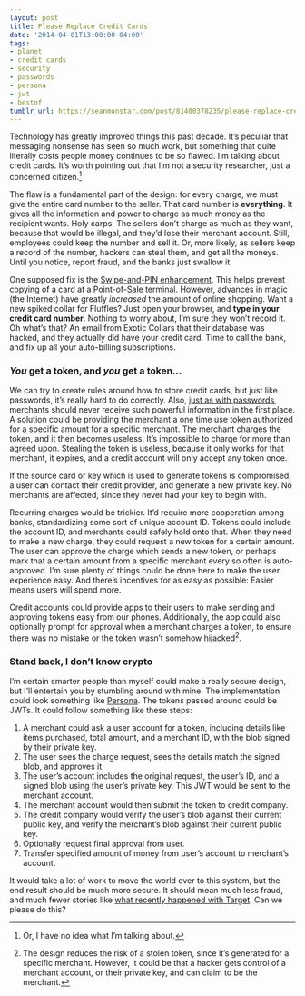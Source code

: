 ```yaml
---
layout: post
title: Please Replace Credit Cards
date: '2014-04-01T13:00:00-04:00'
tags:
- planet
- credit cards
- security
- passwords
- persona
- jwt
- bestof
tumblr_url: https://seanmonstar.com/post/81400378235/please-replace-credit-cards
---
```

Technology has greatly improved things this past decade. It’s peculiar that messaging nonsense has seen so much work, but something that quite literally costs people money continues to be so flawed. I’m talking about credit cards. It’s worth pointing out that I’m not a security researcher, just a concerned citizen.[^1]

The flaw is a fundamental part of the design: for every charge, we must give the entire card number to the seller. That card number is **everything**. It gives all the information and power to charge as much money as the recipient wants. Holy carps. The sellers don’t charge as much as they want, because that would be illegal, and they’d lose their merchant account. Still, employees could keep the number and sell it. Or, more likely, as sellers keep a record of the number, hackers can steal them, and get all the moneys. Until you notice, report fraud, and the banks just swallow it.

One supposed fix is the [Swipe-and-PIN enhancement](http://www.theverge.com/2014/2/12/5405024/chip-and-pin-vs-chip-and-signature). This helps prevent copying of a card at a Point-of-Sale terminal. However, advances in magic (the Internet) have greatly _increased_ the amount of online shopping. Want a new spiked collar for Fluffles? Just open your browser, and **type in your credit card number**. Nothing to worry about, I’m sure they won’t record it. Oh what’s that? An email from Exotic Collars that their database was hacked, and they actually did have your credit card. Time to call the bank, and fix up all your auto-billing subscriptions.

### _You_ get a token, and _you_ get a token…

We can try to create rules around how to store credit cards, but just like passwords, it’s really hard to do correctly. Also, [just as with passwords](http://seanmonstar.com/blog/your-password-is-insecure/), merchants should never receive such powerful information in the first place. A solution could be providing the merchant a one time use token authorized for a specific amount for a specific merchant. The merchant charges the token, and it then becomes useless. It’s impossible to charge for more than agreed upon. Stealing the token is useless, because it only works for that merchant, it expires, and a credit account will only accept any token once.

If the source card or key which is used to generate tokens is compromised, a user can contact their credit provider, and generate a new private key. No merchants are affected, since they never had your key to begin with.

Recurring charges would be trickier. It’d require more cooperation among banks, standardizing some sort of unique account ID. Tokens could include the account ID, and merchants could safely hold onto that. When they need to make a new charge, they could request a new token for a certain amount. The user can approve the charge which sends a new token, or perhaps mark that a certain amount from a specific merchant every so often is auto-approved. I’m sure plenty of things could be done here to make the user experience easy. And there’s incentives for as easy as possible: Easier means users will spend more.

Credit accounts could provide apps to their users to make sending and approving tokens easy from our phones. Additionally, the app could also optionally prompt for approval when a merchant charges a token, to ensure there was no mistake or the token wasn’t somehow hijacked[^2].

### Stand back, I don’t know crypto

I’m certain smarter people than myself could make a really secure design, but I’ll entertain you by stumbling around with mine. The implementation could look something like [Persona](https://developer.mozilla.org/en-US/Persona/Crypto). The tokens passed around could be JWTs. It could follow something like these steps:

1. A merchant could ask a user account for a token, including details like items purchased, total amount, and a merchant ID, with the blob signed by their private key.
2. The user sees the charge request, sees the details match the signed blob, and approves it.
3. The user’s account includes the original request, the user’s ID, and a signed blob using the user’s private key. This JWT would be sent to the merchant account.
4. The merchant account would then submit the token to credit company.
5. The credit company would verify the user’s blob against their current public key, and verify the merchant’s blob against their current public key.
6. Optionally request final approval from user.
7. Transfer specified amount of money from user’s account to merchant’s account.

It would take a lot of work to move the world over to this system, but the end result should be much more secure. It should mean much less fraud, and much fewer stories like [what recently happened with Target](http://pressroom.target.com/news/target-confirms-unauthorized-access-to-payment-card-data-in-u-s-stores). Can we please do this?



[^1]: Or, I have no idea what I’m talking about.

[^2]: The design reduces the risk of a stolen token, since it’s generated for a specific merchant. However, it could be that a hacker gets control of a merchant account, or their private key, and can claim to be the merchant.

